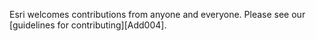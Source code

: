 Esri welcomes contributions from anyone and everyone. Please see our [guidelines for contributing][Add004]. 

​


[def]: https://github.com/esri/contributing